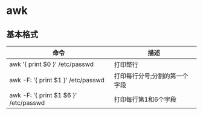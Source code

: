 awk
===
##  基本格式
|命令 	|描述
|------- 	|------
|awk '{ print $0 }' /etc/passwd 	|打印整行
|awk -F: '{ print $1 }' /etc/passwd 	|打印每行分号;分割的第一个字段
|awk -F: '{ print $1 $6 }' /etc/passwd 	|打印每行第1和6个字段

